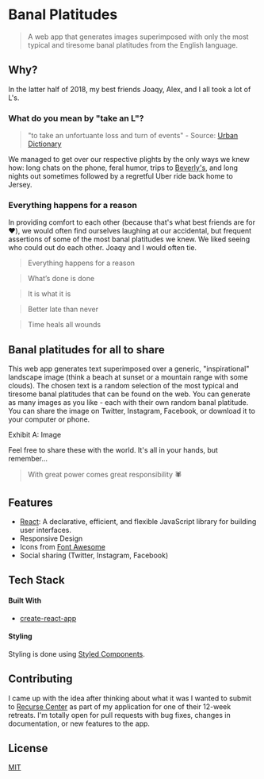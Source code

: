 # Banal Platitudes
>A web app that generates images superimposed with only the most typical and tiresome banal platitudes from the English language.

## Why? 

In the latter half of 2018, my best friends Joaqy, Alex, and I all took a lot of L's.

### What do you mean by "take an L"?
>"to take an unfortuante loss and turn of events" - Source: [Urban Dictionary](https://www.urbandictionary.com/define.php?term=took%20an%20L)

We managed to get over our respective plights by the only ways we knew how: long chats on the phone, feral humor, trips to [Beverly's](http://beverlys.nyc/), and long nights out sometimes followed by a regretful Uber ride back home to Jersey.

### Everything happens for a reason

In providing comfort to each other (because that's what best friends are for ❤️), we would often find ourselves laughing at our accidental, but frequent assertions of some of the most banal platitudes we knew. We liked seeing who could out do each other. Joaqy and I would often tie.

>Everything happens for a reason

>What’s done is done

>It is what it is

>Better late than never

>Time heals all wounds

## Banal platitudes for all to share

This web app generates text superimposed over a generic, "inspirational" landscape image (think a beach at sunset or a mountain range with some clouds). The chosen text is a random selection of the most typical and tiresome banal platitudes that can be found on the web. You can generate as many images as you like - each with their own random banal platitude. You can share the image on Twitter, Instagram, Facebook, or download it to your computer or phone.

Exhibit A: Image 

Feel free to share these with the world. It's all in your hands, but remember...

>With great power comes great responsibility 🕷

## Features 
- [React](https://reactjs.org/): A declarative, efficient, and flexible JavaScript library for building user interfaces. 
- Responsive Design
- Icons from [Font Awesome](https://fontawesome.com/)
- Social sharing (Twitter, Instagram, Facebook)

## Tech Stack

#### Built With

- [create-react-app](https://github.com/facebook/create-react-app)

#### Styling 

Styling is done using [Styled Components](https://www.styled-components.com).

## Contributing

I came up with the idea after thinking about what it was I wanted to submit to [Recurse Center](https://recurse.com) as part of my application for one of their 12-week retreats. I'm totally open for pull requests with bug fixes, changes in documentation, or new features to the app.

## License

[MIT](./LICENSE)
